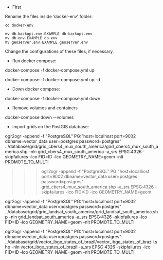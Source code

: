 * First

Rename the files inside 'docker-env' folder:

```
cd docker-env

mv db-backups.env.EXAMPLE db-backups.env
mv db.env.EXAMPLE db.env
mv geoserver.env.EXAMPLE geoserver.env
```

Change the configurations of these files, if necessary.


* Run docker compose:

docker-compose -f docker-compose.yml up

docker-compose -f docker-compose.yml up -d


* Down docker compose:

docker-compose -f docker-compose.yml down


* Remove volumes and containers

docker-compose down --volumes


* Import grids on the PostGIS database:

ogr2ogr -append -f "PostgreSQL" PG:"host=localhost port=9002 dbname=vector_data user=postgres password=postgres" ../database/grid/grid_cbers4_mux_south_america/grid_cbers4_mux_south_america.shp -nln grid_cbers4_mux_south_america -a_srs EPSG:4326 -skipfailures -lco FID=ID -lco GEOMETRY_NAME=geom -nlt PROMOTE_TO_MULTI

>>> ogr2ogr -append -f "PostgreSQL" PG:"host=localhost port=9002 dbname=vector_data user=postgres password=postgres" grid_cbers4_mux_south_america.shp -a_srs EPSG:4326 -skipfailures -lco FID=ID -lco GEOMETRY_NAME=geom

ogr2ogr -append -f "PostgreSQL" PG:"host=localhost port=9002 dbname=vector_data user=postgres password=postgres" ../database/grid/grid_landsat_south_america/grid_landsat_south_america.shp -nln grid_landsat_south_america -a_srs EPSG:4326 -skipfailures -lco FID=ID -lco GEOMETRY_NAME=geom -nlt PROMOTE_TO_MULTI

ogr2ogr -append -f "PostgreSQL" PG:"host=localhost port=9002 dbname=vector_data user=postgres password=postgres" ../database/grid/vector_ibge_states_of_brazil/vector_ibge_states_of_brazil.shp -nln vector_ibge_states_of_brazil -a_srs EPSG:4326 -skipfailures -lco FID=ID -lco GEOMETRY_NAME=geom -nlt PROMOTE_TO_MULTI
